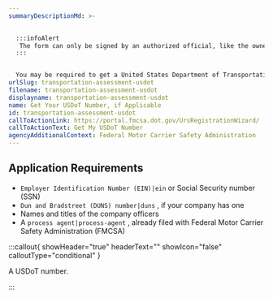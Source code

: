 ```yaml
---
summaryDescriptionMd: >-
  

  :::infoAlert 
   The form can only be signed by an authorized official, like the owner, a partner, or an authorized representative.
  :::


  You may be required to get a United States Department of Transportation (USDoT) number for your commercial vehicle if you are crossing state lines. Use the [self-assessment tool](https://www.fmcsa.dot.gov/registration/do-i-need-usdot-number) to determine if you must complete this task.
urlSlug: transportation-assessment-usdot
filename: transportation-assessment-usdot
displayname: transportation-assessment-usdot
name: Get Your USDoT Number, if Applicable
id: transportation-assessment-usdot
callToActionLink: https://portal.fmcsa.dot.gov/UrsRegistrationWizard/
callToActionText: Get My USDoT Number
agencyAdditionalContext: Federal Motor Carrier Safety Administration
---
```

## Application Requirements

*  `Employer Identification Number (EIN)|ein` or Social Security number (SSN)
*  `Dun and Bradstreet (DUNS) number|duns` , if your company has one
* Names and titles of the company officers
* A `process agent|process-agent` , already filed with Federal Motor Carrier Safety Administration (FMCSA)

:::callout{ showHeader="true" headerText="" showIcon="false" calloutType="conditional" }

A USDoT number.

:::